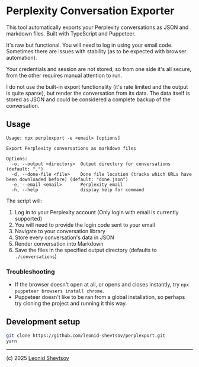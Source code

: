 # Perplexity Conversation Exporter

This tool automatically exports your Perplexity conversations as JSON and markdown files. Built with TypeScript and Puppeteer.

It's raw but functional. You will need to log in using your email code. Sometimes there are issues with stability (as to be expected with browser automation).

Your credentials and session are not stored, so from one side it's all secure, from the other requires manual attention to run.

I do not use the built-in export functionality (it's rate limited and the output is quite sparse), but render the conversation from its data. The data itself is stored as JSON and could be considered a complete backup of the conversation.

## Usage

```
Usage: npx perplexport -e <email> [options]

Export Perplexity conversations as markdown files

Options:
  -o, --output <directory>  Output directory for conversations (default: ".")
  -d, --done-file <file>    Done file location (tracks which URLs have been downloaded before) (default: "done.json")
  -e, --email <email>       Perplexity email
  -h, --help                display help for command
```

The script will:

1. Log in to your Perplexity account (Only login with email is currently supported)
2. You will need to provide the login code sent to your email
3. Navigate to your conversation library
4. Store every conversation's data in JSON
5. Render conversation into Markdown
6. Save the files in the specified output directory (defaults to `./conversations`)

### Troubleshooting

- If the browser doesn't open at all, or opens and closes instantly, try `npx puppeteer browsers install chrome`.
- Puppeteer doesn't like to be ran from a global installation, so perhaps try cloning the project and running it this way.

## Development setup

```bash
git clone https://github.com/leonid-shevtsov/perplexport.git
yarn
```

---

(c) 2025 [Leonid Shevtsov](https://leonid.shevtsov.me)
